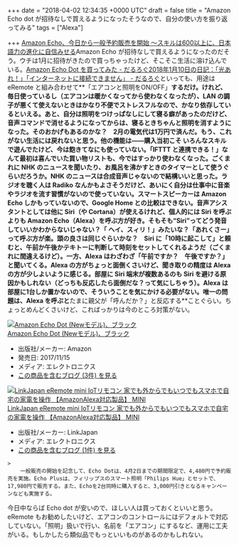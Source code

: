 
+++
date = "2018-04-02 12:34:35 +0000 UTC"
draft = false
title = "Amazon Echo dot が招待なしで買えるようになったそうなので、自分の使い方を振り返ってみる"
tags = ["Alexa"]

+++
[Amazon Echo、今日から一般予約販売を開始  ～スキルは600以上に、日本語力の進化に自信みせる](https://pc.watch.impress.co.jp/docs/news/1114396.html)Amazon Echo が招待なしで買えるようになったのだそう。ウチは1月に招待がきたので買っちゃったけど、そこそこ生活に溶け込んでいる。[Amazon Echo Dot を買ってみた - だるろぐ](http://blog.daruyanagi.jp/entry/2017/12/24/194233)[2018年1月10日の日記：「光あれ！」「インターネットに接続できません」 - だるろぐ](http://blog.daruyanagi.jp/entry/2018/01/11/020337)といっても、用途は eRemote と組み合わせて**「エアコンと照明をON/OFF」**するだけ。けれど、毎日使っているし（エアコンは暖かくなってから使わなくなったが）、LAN の調子が悪くて使えないときはかなり不便でストレスフルなので、かなり依存しているといえる。あと、自分は照明をつけっぱなしにして寝る癖があったのだけど、音声コマンドで消せるようになってからは、寝るときちゃんと照明を消すようになった。そのおかげもあるのかな？　2月の電気代は1万円で済んだ。もう、これがない生活には戻れないと思う。他の機能は――購入当初こそ いろんなスキルで遊んでたけど、今は飽きてなにも使っていない。「IFTTT と連携できる！」なんて最初は喜んでいた買い物リストも、今ではすっかり使わなくなった。ごくまれに **NHK のニュース**を聞いたり、**お風呂を沸かすときのタイマー**として使うぐらいだろうか。NHK のニュースは合成音声じゃないので結構いいと思った。ラジオを聴く人は Radiko なんかもよさそうだけど、あいにく自分は仕事中に音楽やラジオを流す習慣がないので使っていない。スマートスピーカーは Amazon Echo しかもっていないので、Google Home との比較はできない。音声アシスタントとしては他に Siri（や Cortana）が使えるけれど、個人的には Siri を呼ぶよりも Amazon Echo（Alexa）を呼ぶ方が好き。そもそも“Siri”ってどう発音していいかわからないじゃない？「 ヘイ、スィリ！」みたいな？「あれくさー」って呼ぶ方が楽。頭の良さは同じぐらいかな？　Siri に「10時に起こして」と頼むと、午前か午後かテキトーに判断して時刻をセットしてくれるようだ（ごくまれに間違えるけど）。一方、Alexa はわざわざ「午前ですか？　午後ですか？」と聞いてくる。Alexa の方がちょっと面倒くさいけど、聞き取りの精度は Alexa の方が少しよいように感じる。部屋に Siri 端末が複数あるのも Siri を避ける原因かもしれない（どっちも反応したら面倒だな？って気にしちゃう）。Alexa は部屋に1台しか置かないので、そういうことを気にかける必要がない。唯一の問題は、Alexa を呼ぶと**たまに親父が「呼んだか？」と反応する**ことぐらい。ちょっとめんどくさいけど、こればっかりは今のところ対策がない。<div class="hatena-asin-detail"><a href="http://www.amazon.co.jp/exec/obidos/ASIN/B072B5BTLK/bestylesnet-22/"><img src="https://images-fe.ssl-images-amazon.com/images/I/41icGnDM%2BSL._SL160_.jpg" class="hatena-asin-detail-image" alt="Amazon Echo Dot (Newモデル)、ブラック" title="Amazon Echo Dot (Newモデル)、ブラック"/></a><div class="hatena-asin-detail-info"><a href="http://www.amazon.co.jp/exec/obidos/ASIN/B072B5BTLK/bestylesnet-22/">Amazon Echo Dot (Newモデル)、ブラック</a><ul><li><span class="hatena-asin-detail-label">出版社/メーカー:</span> Amazon</li><li><span class="hatena-asin-detail-label">発売日:</span> 2017/11/15</li><li><span class="hatena-asin-detail-label">メディア:</span> エレクトロニクス</li><li><a href="http://d.hatena.ne.jp/asin/B072B5BTLK/bestylesnet-22" target="_blank">この商品を含むブログ (3件) を見る</a></li></ul></div><div class="hatena-asin-detail-foot"></div></div><div class="hatena-asin-detail"><a href="http://www.amazon.co.jp/exec/obidos/ASIN/B01MA4W1YD/bestylesnet-22/"><img src="https://images-fe.ssl-images-amazon.com/images/I/41%2BHdFE6djL._SL160_.jpg" class="hatena-asin-detail-image" alt="LinkJapan eRemote mini IoTリモコン 家でも外からでもいつでもスマホで自宅の家電を操作 【AmazonAlexa対応製品】 MINI" title="LinkJapan eRemote mini IoTリモコン 家でも外からでもいつでもスマホで自宅の家電を操作 【AmazonAlexa対応製品】 MINI"/></a><div class="hatena-asin-detail-info"><a href="http://www.amazon.co.jp/exec/obidos/ASIN/B01MA4W1YD/bestylesnet-22/">LinkJapan eRemote mini IoTリモコン 家でも外からでもいつでもスマホで自宅の家電を操作 【AmazonAlexa対応製品】 MINI</a><ul><li><span class="hatena-asin-detail-label">出版社/メーカー:</span> LinkJapan</li><li><span class="hatena-asin-detail-label">メディア:</span> エレクトロニクス</li><li><a href="http://d.hatena.ne.jp/asin/B01MA4W1YD/bestylesnet-22" target="_blank">この商品を含むブログ (1件) を見る</a></li></ul></div><div class="hatena-asin-detail-foot"></div></div>

    >
        一般販売の開始を記念して、Echo Dotは、4月2日までの期間限定で、4,480円で予約販売を実施。Echo Plusは、フィリップスのスマート照明「Philips Hue」とセットで、17,980円で販売する。また、Echoを2台同時に購入すると、3,000円引きとなるキャンペーンなども実施する。

    
今日中ならば Echo dot が安いので、ほしい人は買っておくといいと思う。eRemote もお勧めしたいけど、エアコンのコントロールにはデフォルトで対応していない。「照明」扱いで行い、名前を「エアコン」にするなど、運用に工夫がいる。もしかしたら類似品でもっといいものがあるのかもしれない。



